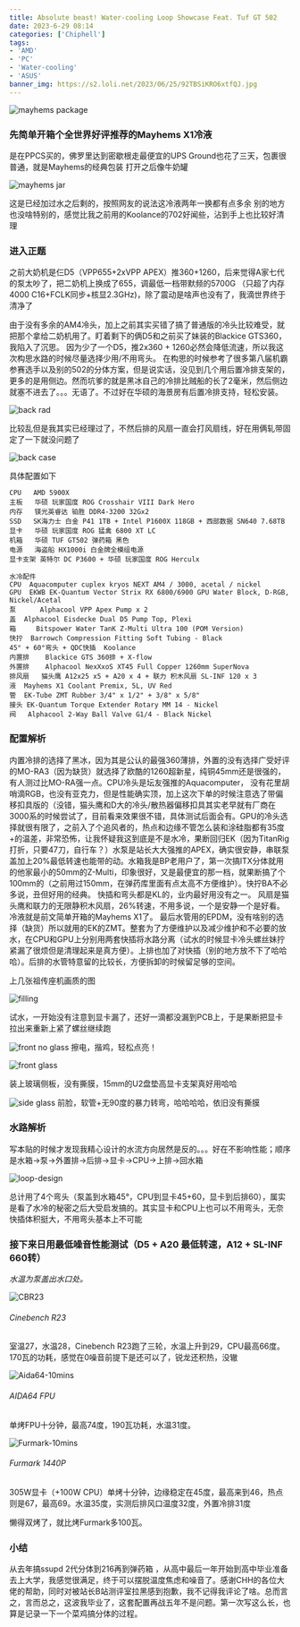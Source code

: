 ```yaml
---
title: Absolute beast! Water-cooling Loop Showcase Feat. Tuf GT 502
date: 2023-6-29 08:14
categories: ['Chiphell']
tags:
- 'AMD'
- 'PC'
- 'Water-cooling'
- 'ASUS'
banner_img: https://s2.loli.net/2023/06/25/92TBSiKRO6xtfQJ.jpg
---
```


![mayhems package](Water-cooling-Loop-Showcase-W-Tuf-GT-502/mayhems-package.jpg)

### 先简单开箱个全世界好评推荐的Mayhems X1冷液

是在PPCS买的，佛罗里达到密歇根走最便宜的UPS Ground也花了三天，包裹很普通，就是Mayhems的经典包装
打开之后像牛奶罐

![mayhems jar](Water-cooling-Loop-Showcase-W-Tuf-GT-502/mayhems-jar.jpg)

这是已经加过水之后剩的，按照网友的说法这冷液两年一换都有点多余
别的地方也没啥特别的，感觉比我之前用的Koolance的702好闻些，沾到手上也比较好清理

### 进入正题

之前大奶机是仨D5（VPP655+2xVPP APEX）推360+1260，后来觉得A家七代的泵太吵了，把二奶机上换成了655，调最低一档带默频的5700G （只超了内存4000 C16+FCLK同步+核显2.3GHz)，除了震动是啥声也没有了，我滴世界终于清净了

由于没有多余的AM4冷头，加上之前其实买错了搞了普通版的冷头比较难受，就把那个拿给二奶机用了。盯着剩下的俩D5和之前买了妹装的Blackice GTS360，我陷入了沉思。
因为少了一个D5，推2x360 + 1260必然会降低流速，所以我这次构思水路的时候尽量选择少用/不用弯头。 在构思的时候参考了很多第八届机霸参赛选手以及别的502的分体方案，但是说实话，没见到几个用后置冷排支架的，更多的是用侧边。然而坑爹的就是黑冰自己的冷排比贼船的长了2毫米，然后侧边就塞不进去了。。。无语了。不过好在华硕的海景房有后置冷排支持，轻松安装。

![back rad](Water-cooling-Loop-Showcase-W-Tuf-GT-502/back-rad.jpg)

比较乱但是我其实已经理过了，不然后排的风扇一直会打风扇线，好在用俩轧带固定了一下就没问题了

![back case](Water-cooling-Loop-Showcase-W-Tuf-GT-502/back-case.jpg)

具体配置如下

```
CPU   AMD 5900X
主板   华硕 玩家国度 ROG Crosshair VIII Dark Hero
内存   镁光英睿达 铂胜 DDR4-3200 32Gx2
SSD   SK海力士 白金 P41 1TB + Intel P1600X 118GB + 西部数据 SN640 7.68TB
显卡   华硕 玩家国度 ROG 猛禽 6800 XT LC
机箱   华硕 TUF GT502 弹药箱 黑色
电源   海盗船 HX1000i 白金牌全模组电源
显卡支架 英特尔 DC P3600 + 华硕 玩家国度 ROG Herculx

水冷配件
CPU  Aquacomputer cuplex kryos NEXT AM4 / 3000, acetal / nickel
GPU  EKWB EK-Quantum Vector Strix RX 6800/6900 GPU Water Block, D-RGB, Nickel/Acetal
泵      Alphacool VPP Apex Pump x 2
盖  Alphacool Eisdecke Dual D5 Pump Top, Plexi
箱     Bitspower Water TanK Z-Multi Ultra 100 (POM Version)
快拧  Barrowch Compression Fitting Soft Tubing - Black
45° + 60°弯头 + QDC快插  Koolance 
内置排    Blackice GTS 360排 + X-flow
外置排    Alphacool NexXxoS XT45 Full Copper 1260mm SuperNova
排风扇   猫头鹰 A12x25 x5 + A20 x 4 + 联力 积木风扇 SL-INF 120 x 3
液  Mayhems X1 Coolant Premix, 5L, UV Red
管  EK-Tube ZMT Rubber 3/4" x 1/2" + 3/8" x 5/8"
接头 EK-Quantum Torque Extender Rotary MM 14 - Nickel
阀   Alphacool 2-Way Ball Valve G1/4 - Black Nickel
```



### 配置解析

内置冷排的选择了黑冰，因为其是公认的最强360薄排，外置的没有选择广受好评的MO-RA3（因为缺货）就选择了欧酷的1260超新星，纯铜45mm还是很强的，有人测过比MO-RA强一点。CPU冷头是坛友强推的Aquacomputer， 没有花里胡哨滴RGB，也没有亚克力，但是性能确实顶，加上这次下单的时候注意选了带偏移扣具版的（没错，猫头鹰和D大的冷头/散热器偏移扣具其实老早就有厂商在3000系的时候尝试了，目前看来效果很不错，具体测试后面会有。GPU的冷头选择就很有限了，之前入了个追风者的，热点和边缘不管怎么装和涂硅脂都有35度+的温差，非常恐怖，让我怀疑我这到底是不是水冷，果断回归EK（因为TitanRig 打折，只要47刀，自行车？）水泵是站长大大强推的APEX，确实很安静，串联泵盖加上20%最低转速也能带的动。水箱我是BP老用户了，第一次搞ITX分体就用的他家最小的50mm的Z-Multi，印象很好，又是最便宜的那一档，就果断搞了个100mm的（之前用过150mm，在弹药库里面有点太高不方便维护）。快拧BA不必多说，丑但好用的经典。 快插和弯头都是KL的，业内最好用没有之一。 风扇是猫头鹰和联力的无限静积木风扇，26%转速，不用多说，一个是安静一个是好看。 冷液就是前文简单开箱的Mayhems X1了。 最后水管用的EPDM，没有啥别的选择（缺货）所以就用的EK的ZMT。整套为了方便维护以及减少维护和不必要的放水，在CPU和GPU上分别用两套快插将水路分离（试水的时候显卡冷头螺丝妹拧紧漏了很烦但是清理起来是真方便）。上排也加了对快插（别的地方放不下了哈哈哈）。后排的水管特意留的比较长，方便拆卸的时候留足够的空间。

上几张祖传座机画质的图

![filling](Water-cooling-Loop-Showcase-W-Tuf-GT-502/filling.jpg)

试水，一开始没有注意到显卡漏了，还好一滴都没漏到PCB上，于是果断把显卡拉出来重新上紧了螺丝继续跑

![front no glass](Water-cooling-Loop-Showcase-W-Tuf-GT-502/front-no-glass.jpg)
擦电，揩鸡，轻松点亮！

![front glass](Water-cooling-Loop-Showcase-W-Tuf-GT-502/front-glass.jpg)

装上玻璃侧板，没有撕膜，15mm的U2盘垫高显卡支架真好用哈哈

![side glass](Water-cooling-Loop-Showcase-W-Tuf-GT-502/side-glass.jpg)
前脸，软管+无90度的暴力转弯，哈哈哈哈，依旧没有撕膜

### 水路解析

写本贴的时候才发现我精心设计的水流方向居然是反的。。。好在不影响性能；顺序是水箱->泵->外置排->后排->显卡->CPU->上排->回水箱

![loop-design](Water-cooling-Loop-Showcase-W-Tuf-GT-502/loop-design.jpg)

总计用了4个弯头（泵盖到水箱45°，CPU到显卡45+60，显卡到后排60），属实是看了水冷的秘密之后大受启发搞的。其实显卡和CPU上也可以不用弯头，无奈快插体积挺大，不用弯头基本上不可能

### 接下来日用最低噪音性能测试（D5 + A20 最低转速，A12 + SL-INF 660转）

*水温为泵盖出水口处。*

![CBR23](Water-cooling-Loop-Showcase-W-Tuf-GT-502/CBR23.png)

###### Cinebench R23

室温27，水温28，Cinebench R23跑了三轮，水温上升到29，CPU最高66度。170瓦的功耗，感觉在0噪音前提下是还可以了，锐龙还积热，没辙

![Aida64-10mins](Water-cooling-Loop-Showcase-W-Tuf-GT-502/Aida64-10mins.png)

###### AIDA64 FPU

单烤FPU十分钟，最高74度，190瓦功耗，水温31度。

![Furmark-10mins](Water-cooling-Loop-Showcase-W-Tuf-GT-502/Furmark-10mins.png)

###### Furmark 1440P

305W显卡（+100W CPU）单烤十分钟，边缘稳定在45度，最高来到46，热点则是67，最高69。水温35度，实测后排风口温度32度，外置冷排31度

懒得双烤了，就比烤Furmark多100瓦。

### 小结

从去年搞ssupd 2代分体到216再到弹药箱 ，从高中最后一年开始到高中毕业准备去上大学，我感觉很满足，终于可以摆脱温度焦虑和噪音了。感谢CHH的各位大佬的帮助，同时对被站长B站测评室拉黑感到抱歉，我不记得我评论了啥。总而言之，言而总之，这波我毕业了，这套配置再战五年不是问题。第一次写这么长，也算是记录一下一个菜鸡搞分体的过程。
